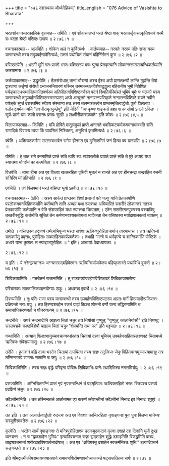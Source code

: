+++
title = "०७६ दशरथस्य और्ध्वदेहिकम्"
title_english = "076 Advice of Vasishta to Bharata"

+++


भरतशोकानन्तरकालिकं वृत्तमाह-- तमिति । एवं शोकसन्तप्तं भरतं श्रेष्ठा वाक्
भरतकर्तृकसत्कृतिवचनं यस्मै सः वदतां श्रेष्ठो वशिष्ठः उवाच  ॥  २।७६।१  ॥   

  

वचनाकारमाह-- अलमिति । शोकेन अलं न कुर्वित्यर्थः । कर्तव्यमाह-- नरपतेः
नरस्य पतिः राजा यस्य यत्सम्बन्धी तस्य तदुपबर्हणादेरित्यर्थः, उत्तमं
यथोचितं संयानं बहिर्निर्गमनं कुरु  ॥  २।७६।२  ॥   

  

वसिष्ठस्येति । धरणीं भूमिं गतः प्राप्तो भरतः वशिष्ठस्य वचः श्रुत्वा
प्रेतकृत्यानि लोकान्तरगतसम्बन्धिकर्तव्यानि कारयामास  ॥  २।७६।३  ॥   

  

कर्तव्याकारमाह-- उद्धृत्येति । तैलसंरोधात् तानां चौराणां अश्च ईश्च अयौ
प्राणलक्ष्म्यौ लान्ति गृह्णन्ति तेषां द्वारपाणां कर्तृ़णां संरोधो
ऽन्यजननिवारणं यस्मिन् तस्मात्स्थलविशेषादुद्धृत्य बहिरानीय भूमौ निवेशितं
पर्यङ्कादधःस्थापितमापीतवर्णस्य अतिपीतत्वविशिष्टवर्णस्य वदनं
स्थितिर्यस्मिंस्तं भूमिपं भूमेः पः पलको यस्य यत्सम्बन्धी
तमुपबर्हणविशिष्टास्तरणपटम् अग्र्ये अत्युत्तमे नानारत्नपरिष्कृते
नानारत्नविशिष्टे शयने नवीने पर्यङ्के सुप्तं दशरथमिव संवेश्य संस्थाप्य
ततः तस्य तत्स्मारकत्वेन प्राप्तस्मृतित्वाद्धेतोः पुत्रो विललाप ।
श्लोकद्वयमेकान्वयि "तश्चौरामृतपुच्छेषु" इति मेदिनी "अः कृष्णः शङ्करो
ब्रह्मा शक्रः सोमो ऽनलो ऽनिलः । सूर्यः प्राणो यमः कामो वसन्तः प्रणवः
सुखी  ॥  लक्ष्मीरीकारउच्यते" इति कोशः  ॥  २।७६।४,५  ॥   

  

विलापाकारमाह-- किमिति । मयि प्रोषिते मातुलकुलं प्राप्ते अनागते
भवन्निकटकर्मकगमनाभाववति सति रामादिकं विवास्य त्वया किं व्यवसितं
निश्चितम्, अनुचितं कृतमित्यर्थः  ॥  २।७६।६  ॥   

  

क्वेति । अक्लिष्टकर्मणा सरलस्वभावेन रामेण हीनमत एव दुःखितमिमं जनं हित्वा
क्व यास्यसि  ॥  २।७६।७  ॥   

  

योगेति । हे तात रामे वनमाश्रिते प्राप्ते सति त्वयि स्वः सर्वपरलोकं
प्रयाते प्राप्ते सति ते पुरे अव्यग्रं यथा स्यात्तथा योगक्षेमं कः
कल्पयिता  ॥  २।७६।८  ॥   

  

विधवेति । त्वया हीना अत एव विधवा रक्षकरहिता पृथिवी भूतलं न राजते अत एव
हीनचन्द्रा चन्द्ररहित रजनी रात्रिरिव मां प्रतिभाति  ॥  २।७६।९  ॥   

  

एवमिति । एवं विलपमानं भरतं वसिष्ठः भूयो ऽब्रवीत्  ॥  २।७६।१०  ॥   

  

वचनाकारमाह-- प्रेतेति । अस्य साकेतं प्राप्तस्य विशां प्रजानां पतेः
पत्युः यानि प्रेतकार्याणि परलोकगमनविहितकर्माणि कर्तव्यानि तानि अव्यग्रं
यथा स्यात्तथा अविचारितं सशरीरं लोकान्तरं गतस्य प्रेतकार्याणि कर्तव्यानि
न वेति संशयरहितं यथा स्यात्तथा क्रियताम् । एतेन सशरीरगतपुरुषस्य
वस्त्रादिषु तच्छरीरबुद्धिः कर्तव्येति सूचितं तेन कर्मणामवश्यकर्तव्यता
व्यञ्जिता तेन वसिष्ठस्य मर्यादापालकत्वं व्यक्तम्  ॥  २।७६।११  ॥   

  

तथेति । वसिष्ठस्य तद्वाक्यं तथेत्यभिपूज्य भरतः सर्वशः
ऋत्विक्पुरोहिताचार्यान् त्वरयामास । तत्र ऋत्विजो यागकर्मसु प्रवृत्ताः,
पुरोहिताः सकलहितकार्यप्रवर्तकाः । तथाहि "मन्त्रे च धर्मकृत्ये च
शान्तिकर्मणि पौष्टिके । अध्वरे यश्च कुशलः स स्याद्राजपुरोहितः  ॥ " इति।
आचार्याः वेदाध्यापकाः  ॥   

२।७६।१२  ॥   

य इति । ये नरेन्द्रस्याग्नयः अग्न्यगाराद्बहिवेश्मनः ऋत्विग्भिर्याजकेश्च
बहिष्कृतास्ते यथाविधि हूयन्ते  ॥  २।७६।१३  ॥   

  

शिबिकायामिति । गतचेतनं राजानमिति । तु राजशय्योपबर्हणविशिष्टपटं
शिबिकायामारोप्य  

परिचारकाः तात्कालिकवहनयोग्याः ऊहुः । अथशब्द इवार्थे  ॥  २।७६।१४  ॥   

  

हिरण्यमिति । नुः पतिः राजा यस्य यत्सम्बन्धी तस्य उपबर्हणविशिष्टपटस्य
अग्रतः मार्गे हिरण्यादीन्प्रकिरन्तः प्रक्षिपन्तो नराः ययुः । तत्र
हिरण्यशब्दोन रजतं ग्राह्यं किञ्च शोभनो वर्णो यस्य तद्धिरण्यमिति च
समानाधिकरणमतो न पौनरुक्त्यम्  ॥  २।७६।१५  ॥   

  

चन्दनेति । अपरे चन्दनादीनि आहृत्य चितां चक्रुः तत्र निर्यासो गुग्गुलुः
"गुग्गुलुः कालनिर्यासौ" इति निघण्टुः । सरलपद्मके काष्ठविशेषौ चाहृत्य
चितां चक्रुः "क्षेपयन्ति तथा पर" इति भट्टपाठः  ॥  २।७६।१६  ॥   

  

गन्धानिति । अन्यान् विलक्षणानुच्चावचान्गन्धांस्तत्र चितायां दत्त्वा
भूमिपम् उपबर्हणसहितास्तरणपटं चितामध्ये ऋत्विजः संवेशयामासुः  ॥  २।७६।१७
 ॥   

  

तदेति । हुताशनं वह्निं दत्त्वा भरतेन चितायां दापयित्वा तस्य राज्ञः
तदृत्विजः जेपुः विहितमन्त्रमुच्चारयामासुः तत्र तस्मिन्समये सामगाः सामानि
च जगुः  ॥  २।७६।१८  ॥   

  

शिबिकाभिरिति । तस्य राज्ञः वृद्धैः परिवृता योषितः शिबिकाभिः यानैः
रथादिभिश्च नगरान्निर्ययुः  ॥  २।७६।१९  ॥   

  

प्रसज्यमिति । अग्निचितमग्निं प्राप्तं नृपं नृपसम्बन्धिनं तं पटमृत्विजः
ऋत्विक्सहितो भरतः स्त्रियश्च प्रसव्यं प्रदक्षिणं चक्रुः  ॥  २।७६।२०  ॥   

  

क्रौञ्चीनामिति । तत्र तस्मिन्काले आर्तानामत एव करुणं क्रोशन्तीनां
क्रौञ्चीनां निनाद इव निनादः शुश्रुवे  ॥  २।७६।२१  ॥   

  

तत इति । ततः अत्यार्तत्वाद्धेतोः रुदन्त्यः अत एव विवशाः कान्तिरहिताः
नृपाङ्गनाः पुनः पुनः विलप्य यानेभ्यः सरयूतीरमवतेरुः  ॥  २।७६।२२  ॥   

  

कृत्वेति । भरतेन सार्धं नृपाङ्गनाः ते मन्त्रिपुरोहिताश्च उदकमुदकदानं
कृत्वा दशाहं दश दिनानि भूमौ दुःखं व्यनयन्त । न च "द्वादशाहेन भूमिपः"
इत्यादिवचनात् राज्ञां द्वादशाहेन शुद्धेः दशाहमिति विरुद्धमिति वाच्यं,
तादृशवचनानां शरीरदाहविषयत्वेनादोषात् । अत एव "क्षत्रियस्तु दशाहेन
स्वकर्मनिरतः शुचिः" इत्यादिवचनं सङ्गच्छते  ॥  २।७६।२३  ॥   

  

इति श्रीमद्वाल्मीकीयरामायणव्याख्याने रामायणशिरोमणावयोध्याकाण्डे
षट्सप्ततितमः सर्गः  ॥  २।७६  ॥   

  

  


